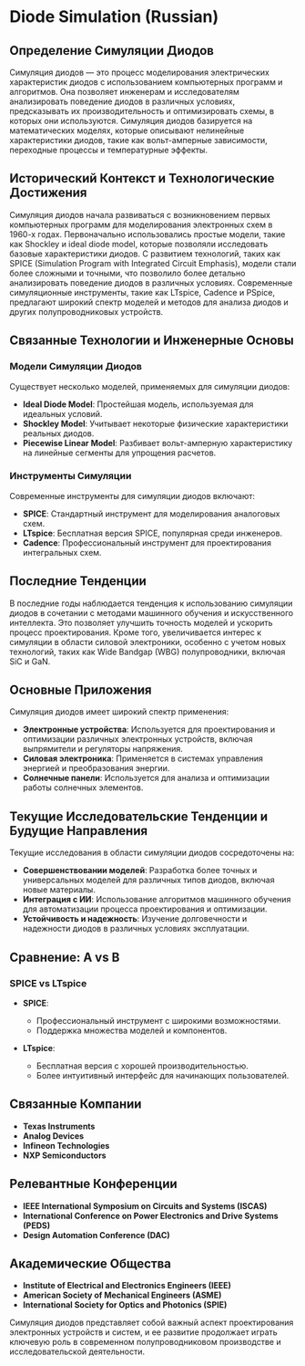 # Diode Simulation (Russian)

## Определение Симуляции Диодов

Симуляция диодов — это процесс моделирования электрических характеристик диодов с использованием компьютерных программ и алгоритмов. Она позволяет инженерам и исследователям анализировать поведение диодов в различных условиях, предсказывать их производительность и оптимизировать схемы, в которых они используются. Симуляция диодов базируется на математических моделях, которые описывают нелинейные характеристики диодов, такие как вольт-амперные зависимости, переходные процессы и температурные эффекты.

## Исторический Контекст и Технологические Достижения

Симуляция диодов начала развиваться с возникновением первых компьютерных программ для моделирования электронных схем в 1960-х годах. Первоначально использовались простые модели, такие как Shockley и ideal diode model, которые позволяли исследовать базовые характеристики диодов. С развитием технологий, таких как SPICE (Simulation Program with Integrated Circuit Emphasis), модели стали более сложными и точными, что позволило более детально анализировать поведение диодов в различных условиях. Современные симуляционные инструменты, такие как LTspice, Cadence и PSpice, предлагают широкий спектр моделей и методов для анализа диодов и других полупроводниковых устройств.

## Связанные Технологии и Инженерные Основы

### Модели Симуляции Диодов

Существует несколько моделей, применяемых для симуляции диодов:
- **Ideal Diode Model**: Простейшая модель, используемая для идеальных условий.
- **Shockley Model**: Учитывает некоторые физические характеристики реальных диодов.
- **Piecewise Linear Model**: Разбивает вольт-амперную характеристику на линейные сегменты для упрощения расчетов.

### Инструменты Симуляции

Современные инструменты для симуляции диодов включают:
- **SPICE**: Стандартный инструмент для моделирования аналоговых схем.
- **LTspice**: Бесплатная версия SPICE, популярная среди инженеров.
- **Cadence**: Профессиональный инструмент для проектирования интегральных схем.

## Последние Тенденции

В последние годы наблюдается тенденция к использованию симуляции диодов в сочетании с методами машинного обучения и искусственного интеллекта. Это позволяет улучшить точность моделей и ускорить процесс проектирования. Кроме того, увеличивается интерес к симуляции в области силовой электроники, особенно с учетом новых технологий, таких как Wide Bandgap (WBG) полупроводники, включая SiC и GaN.

## Основные Приложения

Симуляция диодов имеет широкий спектр применения:
- **Электронные устройства**: Используется для проектирования и оптимизации различных электронных устройств, включая выпрямители и регуляторы напряжения.
- **Силовая электроника**: Применяется в системах управления энергией и преобразования энергии.
- **Солнечные панели**: Используется для анализа и оптимизации работы солнечных элементов.

## Текущие Исследовательские Тенденции и Будущие Направления

Текущие исследования в области симуляции диодов сосредоточены на:
- **Совершенствовании моделей**: Разработка более точных и универсальных моделей для различных типов диодов, включая новые материалы.
- **Интеграция с ИИ**: Использование алгоритмов машинного обучения для автоматизации процесса проектирования и оптимизации.
- **Устойчивость и надежность**: Изучение долговечности и надежности диодов в различных условиях эксплуатации.

## Сравнение: A vs B

### SPICE vs LTspice

- **SPICE**:
  - Профессиональный инструмент с широкими возможностями.
  - Поддержка множества моделей и компонентов.
  
- **LTspice**:
  - Бесплатная версия с хорошей производительностью.
  - Более интуитивный интерфейс для начинающих пользователей.

## Связанные Компании

- **Texas Instruments**
- **Analog Devices**
- **Infineon Technologies**
- **NXP Semiconductors**

## Релевантные Конференции

- **IEEE International Symposium on Circuits and Systems (ISCAS)**
- **International Conference on Power Electronics and Drive Systems (PEDS)**
- **Design Automation Conference (DAC)**

## Академические Обществa

- **Institute of Electrical and Electronics Engineers (IEEE)**
- **American Society of Mechanical Engineers (ASME)**
- **International Society for Optics and Photonics (SPIE)**

Симуляция диодов представляет собой важный аспект проектирования электронных устройств и систем, и ее развитие продолжает играть ключевую роль в современном полупроводниковом производстве и исследовательской деятельности.
